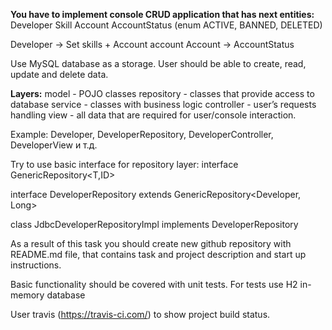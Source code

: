 **You have to implement console CRUD application that has next entities:**
Developer
Skill
Account
AccountStatus (enum ACTIVE, BANNED, DELETED)

Developer -> Set<Skill> skills + Account account
Account -> AccountStatus

Use MySQL database as a storage.
User should be able to create, read, update and delete data.


**Layers:**
model - POJO classes
repository - classes that provide access to database
service - classes with business logic
controller - user’s requests handling
view - all data that are required for user/console interaction.

Example: Developer, DeveloperRepository, DeveloperController, DeveloperView и т.д.


Try to use basic interface for repository layer:
interface GenericRepository<T,ID>

interface DeveloperRepository extends GenericRepository<Developer, Long>

class JdbcDeveloperRepositoryImpl implements DeveloperRepository

As a result of this task you should create new github repository with README.md file, that contains task and project description and start up instructions.

Basic functionality should be covered with unit tests.
For tests use H2 in-memory database

User travis (https://travis-ci.com/) to show project build status.